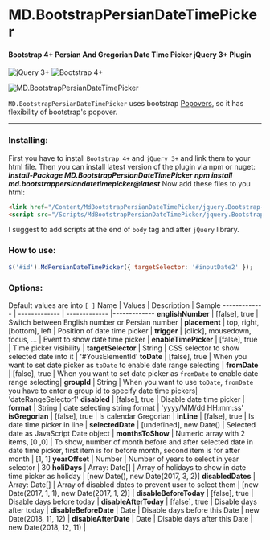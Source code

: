 
  

# MD.BootstrapPersianDateTimePicker
#### Bootstrap 4+ Persian And Gregorian Date Time Picker jQuery 3+ Plugin

  

![jQuery 3+](https://jquery.com/jquery-wp-content/themes/jquery/images/logo-jquery.png) ![Bootstrap 4+](https://themes.getbootstrap.com/wp-content/themes/bootstrap-marketplace/assets/images/elements/bootstrap-stack.png)

![MD.BootstrapPersianDateTimePicker](https://raw.githubusercontent.com/Mds92/MD.BootstrapPersianDateTimePicker/Bootstrap4/src/MdPersianDateTimePicker.jpg)

`MD.BootstrapPersianDateTimePicker` uses bootstrap [Popovers](https://getbootstrap.com/docs/4.1/components/popovers/), so it has flexibility of bootstrap's popover.
<hr>

### Installing:
First you have to install `Bootstrap 4+` and `jQuery 3+` and link them to your html file.
Then you can install latest version of the plugin via npm or nuget:
***Install-Package MD.BootstrapPersianDateTimePicker***
***npm install md.bootstrappersiandatetimepicker@latest***
Now add these files to you html:
```html
<link href="/Content/MdBootstrapPersianDateTimePicker/jquery.Bootstrap-PersianDateTimePicker.css" rel="stylesheet"/>
<script src="/Scripts/MdBootstrapPersianDateTimePicker/jquery.Bootstrap-PersianDateTimePicker"></script>
```
I suggest to add scripts at the end of  `body`  tag and after  `jQuery`  library.
### How to use:
```javascript
$('#id').MdPersianDateTimePicker({ targetSelector: '#inputDate2' });
```

### Options:
Default values are into `[ ]`
Name | Values | Description | Sample
------------- | ------------- | ------------- |-------------
**englishNumber** | [false], true | Switch between English number or Persian number |
**placement** | top, right, [bottom], left | Position of date time picker |
**trigger** | [click], mousedown, focus, ... | Event to show date time picker |
**enableTimePicker** | [false], true | Time picker visibility |
**targetSelector** | String | CSS selector to show selected date into it | '#YousElementId'
**toDate** | [false], true | When you want to set date picker as `toDate` to enable date range selecting |
**fromDate** | [false], true | When you want to set date picker as `fromDate` to enable date range selecting|
**groupId** | String | When you want to use `toDate`, `fromDate` you have to enter a group id to specify date time pickers| 'dateRangeSelector1'
**disabled** | [false], true | Disable date time picker |
**format** | String | date selecting string format | 'yyyy/MM/dd HH:mm:ss'
**isGregorian** | [false], true | Is calendar Gregorian |
**inLine** | [false], true | Is date time picker in line |
**selectedDate** | [undefined], new Date() | Selected date as JavaScript Date object |
**monthsToShow** | Numeric array with 2 items, [0 ,0] | To show, number of month before and after selected date in date time picker, first item is for before month, second item is for after month | [1, 1]
**yearOffset** | Number | Number of years to select in year selector | 30
**holiDays** | Array: Date[] | Array of holidays to show in date time picker as holiday | [new Date(), new Date(2017, 3, 2)]
**disabledDates** | Array: Date[] | Array of disabled dates to prevent user to select them | [new Date(2017, 1, 1), new Date(2017, 1, 2)] |
**disableBeforeToday** | [false], true | Disable days before today |
**disableAfterToday** | [false], true | Disable days after today |
**disableBeforeDate** | Date | Disable days before this Date | new Date(2018, 11, 12) |
**disableAfterDate** | Date | Disable days after this Date | new Date(2018, 12, 11) |
